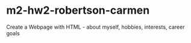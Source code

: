 # m2-hw2-robertson-carmen
Create a Webpage with HTML - about myself, hobbies, interests, career goals
